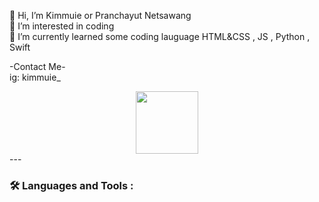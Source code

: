 👋 Hi, I’m Kimmuie or Pranchayut Netsawang  
👀 I’m interested in coding  
🌱 I’m currently learned some coding lauguage HTML&CSS , JS , Python , Swift
  
-Contact Me-  
ig: kimmuie_
<div id="header" align="center">
  <img src="https://media.giphy.com/media/M9gbBd9nbDrOTu1Mqx/giphy.gif" width="100"/>
</div>
---

### :hammer_and_wrench: Languages and Tools :
